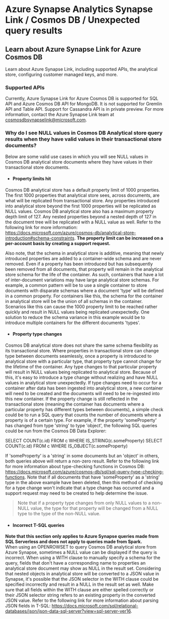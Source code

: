 # Azure Synapse Analytics Synapse Link / Cosmos DB / Unexpected query results 

## Learn about Azure Synapse Link for Azure Cosmos DB 

Learn about Azure Synapse Link, including supported APIs, the analytical store, configuring customer managed keys, and more.

### **Supported APIs**  
Currently, Azure Synapse Link for Azure Cosmos DB is supported for SQL API and Azure Cosmos DB API for MongoDB. It is not supported for Gremlin API and Table API. Support for Cassandra API is in private preview. For more information, contact the Azure Synapse Link team at cosmosdbsynapselink@microsoft.com.  

### Why do I see NULL values in Cosmos DB Analytical store query results when they have valid values in their transactional store documents?
Below are some valid use cases in which you will see NULL values in Cosmos DB analytical store documents where they have values in their transactional store documents.

- #### Property limits hit
Cosmos DB analytical store has a default property limit of 1000 properties. The first 1000 properties that analytical store sees, across documents, are what will be replicated from transactional store. Any properties introduced into analytical store beyond the first 1000 properties will be replicated as NULL values. Cosmos DB analytical store also has a maximum property depth limit of 127. Any nested properties beyond a nested depth of 127 in the document tree will be replicated with a NULL value as well. Refer to the following link for more information: <a href="https://docs.microsoft.com/azure/cosmos-db/analytical-store-introduction#schema-constraints">https://docs.microsoft.com/azure/cosmos-db/analytical-store-introduction#schema-constraints</a>. <b>The property limit can be increased on a per-account basis by creating a support request.</b>

Also note, that the schema in analytical store is additive, meaning that newly introduced properties are added to a container-wide schema and are never removed. Even if a property has been introduced but has subsequently been removed from all documents, that property will remain in the analytical store schema for the life of the container.  As such, containers that have a lot of inter-document variations may have large analytical store schemas.  For example, a common pattern will be to use a single container to store documents with disparate schemas where a document 'type' will be defined in a common property.  For containers like this, the schema for the container in analytical store will be the union of all schemas in the container.  Scenarios like this can cause the 1000 property limit to be reached rather quickly and result in NULL values being replicated unexpectedly.  One solution to reduce the schema variance in this example would be to introduce multiple containers for the different documents 'types'.  


- #### Property type changes
Cosmos DB analytical store does not share the same schema flexibility as its transactional store.  Where properties in transactional store can change type between documents seamlessly, once a property is introduced to analytical store with a particular type, that property type cannot change for the lifetime of the container.  Any type changes to that particular property will result in NULL values being replicated to analytical store.  Because of this, it's easy to introduce a type change without realizing and have NULL values in analytical store unexpectedly.  If type changes need to occur for a container after data has been ingested into
analytical store, a new container will need to be created and the documents will need to be re-ingested into this new container.  If the property change is still reflected in the transactional store (meaning the container has documents where a particular property has different types between documents), a simple check could be to run a SQL query that counts the number of documents where a property is of a certain type. For example, if the property 'someProperty' has changed from type 'string' to type 'object', the following SQL queries could be run from the Cosmos DB Data Explorer:

SELECT COUNT(c.id) FROM c WHERE IS_STRING(c.someProperty)
SELECT COUNT(c.id) FROM c WHERE IS_OBJECT(c.someProperty)

If 'someProperty' is a 'string' in some documents but an 'object' in others, both queries above will return a non-zero result. Refer to the following link for more information about type-checking functions in Cosmos DB: <a href="https://docs.microsoft.com/azure/cosmos-db/sql/sql-query-type-checking-functions">https://docs.microsoft.com/azure/cosmos-db/sql/sql-query-type-checking-functions</a>. Note that if all documents that have 'someProperty' as a 'string' type in the above example have been deleted, then this method of checking for a type change won't indicate that a type change has occurred and a support request may need to be created to help determine the issue.

> Note that if a property type changes from only NULL values to a non-NULL value, the type for that property will be changed from a NULL type to the type of the non-NULL value.

- #### Incorrect T-SQL queries
<b>Note that this section only applies to Azure Synapse queries made from SQL Serverless and does not apply to queries made from Spark.</b><br>
When using an OPENROWSET to query Cosmos DB analytical store from Azure Synapse, sometimes a NULL value can be displayed if the query is incorrect.  When using a WITH clause to manually specify a schema for the query, fields that don't have a corresponding name to properties an analytical store document may show as NULL in the result set.  Considering that nested objects in analytical store will be converted to a JSON value in Synapse, it's possible that the JSON selector in the WITH clause could be specified incorrectly and result in a NULL in the result set as well. Make sure that all fields within the WITH clause are either spelled correctly or their JSON selector string refers to an existing property in the converted JSON value. Refer to the following link for more information about parsing JSON fields in T-SQL: <a href="https://docs.microsoft.com/sql/relational-databases/json/json-data-sql-server?view=sql-server-ver16">https://docs.microsoft.com/sql/relational-databases/json/json-data-sql-server?view=sql-server-ver16</a>.